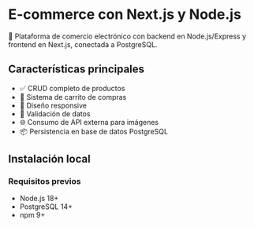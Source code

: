 # E-commerce con Next.js y Node.js

🚀 Plataforma de comercio electrónico con backend en Node.js/Express y frontend en Next.js, conectada a PostgreSQL.

## Características principales

- ✅ CRUD completo de productos
- 🛒 Sistema de carrito de compras
- 📱 Diseño responsive
- 🔐 Validación de datos
- 🌐 Consumo de API externa para imágenes
- 📦 Persistencia en base de datos PostgreSQL

## Instalación local

### Requisitos previos
- Node.js 18+
- PostgreSQL 14+
- npm 9+
